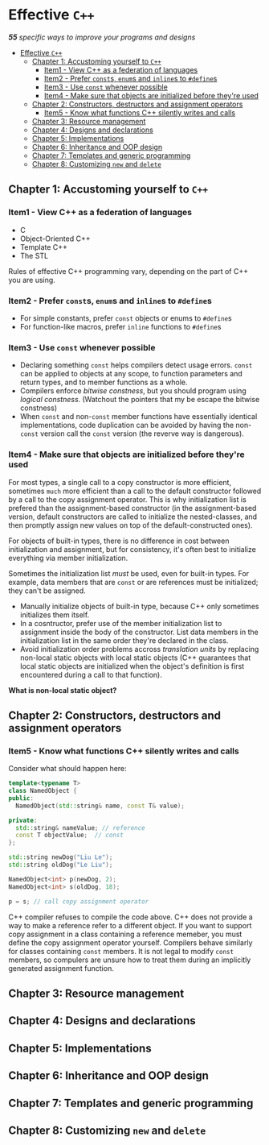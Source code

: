 # Effective `C++`

***55** specific ways to improve your programs and designs*

- [Effective `C++`](#effective-c)
  - [Chapter 1: Accustoming yourself to `C++`](#chapter-1-accustoming-yourself-to-c)
    - [Item1 - View C++ as a federation of languages](#item1---view-c-as-a-federation-of-languages)
    - [Item2 - Prefer `const`s, `enum`s and `inline`s to `#define`s](#item2---prefer-consts-enums-and-inlines-to-defines)
    - [Item3 - Use `const` whenever possible](#item3---use-const-whenever-possible)
    - [Item4 - Make sure that objects are initialized before they're used](#item4---make-sure-that-objects-are-initialized-before-theyre-used)
  - [Chapter 2: Constructors, destructors and assignment operators](#chapter-2-constructors-destructors-and-assignment-operators)
    - [Item5 - Know what functions C++ silently writes and calls](#item5---know-what-functions-c-silently-writes-and-calls)
  - [Chapter 3: Resource management](#chapter-3-resource-management)
  - [Chapter 4: Designs and declarations](#chapter-4-designs-and-declarations)
  - [Chapter 5: Implementations](#chapter-5-implementations)
  - [Chapter 6: Inheritance and OOP design](#chapter-6-inheritance-and-oop-design)
  - [Chapter 7: Templates and generic programming](#chapter-7-templates-and-generic-programming)
  - [Chapter 8: Customizing `new` and `delete`](#chapter-8-customizing-new-and-delete)

## Chapter 1: Accustoming yourself to `C++`

### Item1 - View C++ as a federation of languages

- C
- Object-Oriented C++
- Template C++
- The STL

Rules of effective C++ programming vary, depending on the part of C++ you are using.

### Item2 - Prefer `const`s, `enum`s and `inline`s to `#define`s

- For simple constants, prefer `const` objects or enums to `#define`s
- For function-like macros, prefer `inline` functions to `#define`s

### Item3 - Use `const` whenever possible

- Declaring something `const` helps compilers detect usage errors. `const` can be applied to objects at any scope, to function parameters and return types, and to member functions as a whole.
- Compilers enforce *bitwise constness*, but you should program using *logical constness*. (Watchout the pointers that my be escape the bitwise constness)
- When `const` and non-`const` member functions have essentially identical implementations, code duplication can be avoided by having the non-`const` version call the `const` version (the reverve way is dangerous).

### Item4 - Make sure that objects are initialized before they're used

For most types, a single call to a copy constructor is more efficient, sometimes `much` more efficient than a call to the default constructor followed by a call to the copy assignment operator. This is why initialization list is prefered than the assignment-based constructor (in the assignment-based version, default constructors are called to initialize the nested-classes, and then promptly assign new values on top of the default-constructed ones).

For objects of built-in types, there is no difference in cost between initialization and assignment, but for consistency, it's often best to initialize everything via member initialization.

Sometimes the initialization list *must* be used, even for built-in types. For example, data members that are `const` or are references must be initialized; they can't be assigned.

- Manually initialize objects of built-in type, because C++ only sometimes initializes them itself.
- In a cosntructor, prefer use of the member initialization list to assignment inside the body of the constructor. List data members in the initialization list in the same order they're declared in the class.
- Avoid initialization order problems accross *translation units* by replacing non-local static objects with local static objects (C++ guarantees that local static objects are initialized when the object's definition is first encountered during a call to that function).

**What is non-local static object?**

## Chapter 2: Constructors, destructors and assignment operators

### Item5 - Know what functions C++ silently writes and calls

Consider what should happen here:

```cpp
template<typename T>
class NamedObject {
public:
  NamedObject(std::string& name, const T& value);

private:
  std::string& nameValue; // reference
  const T objectValue;  // const
};

std::string newDog("Liu Le");
std::string oldDog("Le Liu");

NamedObject<int> p(newDog, 2);
NamedObject<int> s(oldDog, 18);

p = s; // call copy assignment operator

```

C++ compiler refuses to compile the code above. C++ does not provide a way to make a reference refer to a different object. If you want to support copy assignment in a class containing a reference memeber, you must define the copy assignment operator yourself. Compilers behave similarly for classes containing `const` members. It is not legal to modify `const` members, so compulers are unsure how to treat them during an implicitly generated assignment function.

## Chapter 3: Resource management

## Chapter 4: Designs and declarations

## Chapter 5: Implementations

## Chapter 6: Inheritance and OOP design

## Chapter 7: Templates and generic programming

## Chapter 8: Customizing `new` and `delete`
